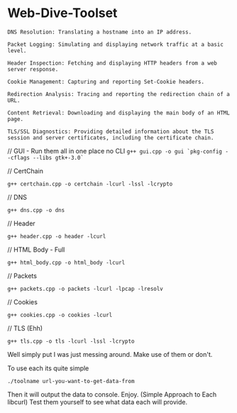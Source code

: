 Web-Dive-Toolset
===
    DNS Resolution: Translating a hostname into an IP address.

    Packet Logging: Simulating and displaying network traffic at a basic level.

    Header Inspection: Fetching and displaying HTTP headers from a web server response.

    Cookie Management: Capturing and reporting Set-Cookie headers.

    Redirection Analysis: Tracing and reporting the redirection chain of a URL.

    Content Retrieval: Downloading and displaying the main body of an HTML page.

    TLS/SSL Diagnostics: Providing detailed information about the TLS session and server certificates, including the certificate chain.

// GUI - Run them all in one place no CLI
``` g++ gui.cpp -o gui `pkg-config --cflags --libs gtk+-3.0` ```

// CertChain

```g++ certchain.cpp -o certchain -lcurl -lssl -lcrypto```

// DNS

```g++ dns.cpp -o dns```

// Header

```g++ header.cpp -o header -lcurl```

// HTML Body - Full

```g++ html_body.cpp -o html_body -lcurl```

// Packets

```g++ packets.cpp -o packets -lcurl -lpcap -lresolv```

// Cookies 

```g++ cookies.cpp -o cookies -lcurl```

// TLS (Ehh)

```g++ tls.cpp -o tls -lcurl -lssl -lcrypto```

Well simply put I was just messing around. Make use of them or don't.

To use each its quite simple

```./toolname url-you-want-to-get-data-from```

Then it will output the data to console. Enjoy. (Simple Approach to Each libcurl)
Test them yourself to see what data each will provide.
